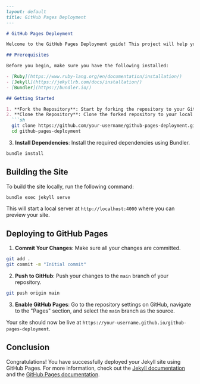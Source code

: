 ```markdown
---
layout: default
title: GitHub Pages Deployment
---

# GitHub Pages Deployment

Welcome to the GitHub Pages Deployment guide! This project will help you understand how to deploy a website using GitHub Pages and Jekyll.

## Prerequisites

Before you begin, make sure you have the following installed:

- [Ruby](https://www.ruby-lang.org/en/documentation/installation/)
- [Jekyll](https://jekyllrb.com/docs/installation/)
- [Bundler](https://bundler.io/)

## Getting Started

1. **Fork the Repository**: Start by forking the repository to your GitHub account.
2. **Clone the Repository**: Clone the forked repository to your local machine.
  ```sh
  git clone https://github.com/your-username/github-pages-deployment.git
  cd github-pages-deployment
  ```
3. **Install Dependencies**: Install the required dependencies using Bundler.
  ```sh
  bundle install
  ```

## Building the Site

To build the site locally, run the following command:
```sh
bundle exec jekyll serve
```
This will start a local server at `http://localhost:4000` where you can preview your site.

## Deploying to GitHub Pages

1. **Commit Your Changes**: Make sure all your changes are committed.
  ```sh
  git add .
  git commit -m "Initial commit"
  ```
2. **Push to GitHub**: Push your changes to the `main` branch of your repository.
  ```sh
  git push origin main
  ```
3. **Enable GitHub Pages**: Go to the repository settings on GitHub, navigate to the "Pages" section, and select the `main` branch as the source.

Your site should now be live at `https://your-username.github.io/github-pages-deployment`.

## Conclusion

Congratulations! You have successfully deployed your Jekyll site using GitHub Pages. For more information, check out the [Jekyll documentation](https://jekyllrb.com/docs/) and the [GitHub Pages documentation](https://docs.github.com/en/pages).

```
